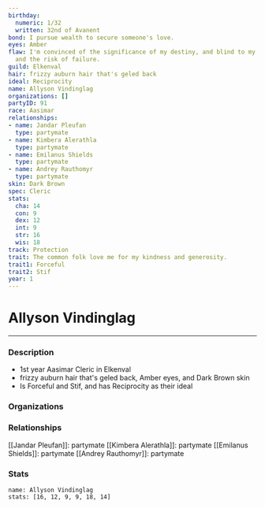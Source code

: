 ```yaml
---
birthday:
  numeric: 1/32
  written: 32nd of Avanent
bond: I pursue wealth to secure someone's love.
eyes: Amber
flaw: I'm convinced of the significance of my destiny, and blind to my shortcomings
  and the risk of failure.
guild: Elkenval
hair: frizzy auburn hair that's geled back
ideal: Reciprocity
name: Allyson Vindinglag
organizations: []
partyID: 91
race: Aasimar
relationships:
- name: Jandar Pleufan
  type: partymate
- name: Kimbera Alerathla
  type: partymate
- name: Emilanus Shields
  type: partymate
- name: Andrey Rauthomyr
  type: partymate
skin: Dark Brown
spec: Cleric
stats:
  cha: 14
  con: 9
  dex: 12
  int: 9
  str: 16
  wis: 18
track: Protection
trait: The common folk love me for my kindness and generosity.
trait1: Forceful
trait2: Stif
year: 1
---
```

# Allyson Vindinglag
---
### Description
- 1st year Aasimar Cleric in Elkenval
- frizzy auburn hair that's geled back, Amber eyes, and Dark Brown skin
- Is Forceful and Stif, and has Reciprocity as their ideal

### Organizations
### Relationships
[[Jandar Pleufan]]: partymate
[[Kimbera Alerathla]]: partymate
[[Emilanus Shields]]: partymate
[[Andrey Rauthomyr]]: partymate
### Stats
```statblock
name: Allyson Vindinglag
stats: [16, 12, 9, 9, 18, 14]
```